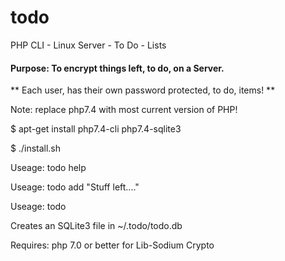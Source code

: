 # todo
PHP CLI - Linux Server - To Do - Lists

#### Purpose: To encrypt things left, to do, on a Server.

** Each user, has their own password protected, to do, items! **

Note: replace php7.4 with most current version of PHP!

$ apt-get install php7.4-cli php7.4-sqlite3

$ ./install.sh

Useage: todo help

Useage: todo add "Stuff left...."

Useage: todo

Creates an SQLite3 file in ~/.todo/todo.db

Requires: php 7.0 or better for Lib-Sodium Crypto
